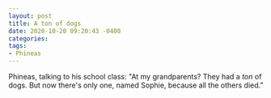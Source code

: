 ```yaml
---
layout: post
title: A ton of dogs
date: 2020-10-20 09:20:43 -0400
categories:
tags:
- Phineas
---
```


Phineas, talking to his school class: "At my grandparents? They had a _ton_ of dogs. But now there's only
one, named Sophie, because all the others died."

